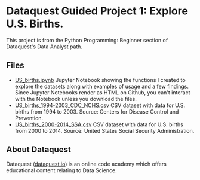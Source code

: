 # Dataquest Guided Project 1: Explore U.S. Births.
This project is from the Python Programming: Beginner section of Dataquest's Data Analyst path. 

## Files
- [US_births.ipynb](../blob/master/US_births.ipynb) Jupyter Notebook showing the functions I created to explore the datasets along with examples of usage and a few findings. Since Jupyter Notebooks render as HTML on Github, you can't interact with the Notebook unless you download the files.
- [US_births_1994-2003_CDC_NCHS.csv](../blob/master/US_births_1994-2003_CDC_NCHS.csv) CSV dataset with data for U.S. births from 1994 to 2003. Source: Centers for Disease Control and Prevention.
- [US_births_2000-2014_SSA.csv](../blob/master/US_births_2000-2014_SSA.csv) CSV dataset with data for U.S. births from 2000 to 2014. Source: United States Social Security Administration.


## About Dataquest
Dataquest ([dataquest.io](https://www.dataquest.io/home)) is an online code academy which offers educational content relating to Data Science.
